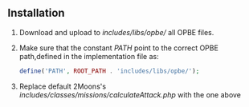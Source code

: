 ## Installation

1. Download and upload to *includes/libs/opbe/* all OPBE files.
2. Make sure that the constant *PATH* point to the correct OPBE path,defined in the implementation file as:
    
    ```php
    define('PATH', ROOT_PATH . 'includes/libs/opbe/');
    ```
3. Replace default 2Moons's *includes/classes/missions/calculateAttack.php* with the one above 

